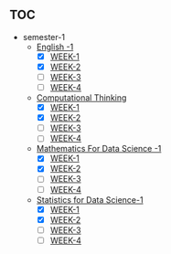 ## TOC
+ semester-1
	+ [English -1](english-1/)
		+ [x] [WEEK-1](english-1/notes.md#WEEK-1)
		+ [x] [WEEK-2](english-1/notes.md#WEEK-2)
		+ [ ] [WEEK-3](english-1/notes.md#WEEK-3)
		+ [ ] [WEEK-4](english-1/notes.md#WEEK-4)
	+ [Computational Thinking](computational-thinking/)
		+ [x] [WEEK-1](computational-thinking/notes.md#WEEK-1)
		+ [x] [WEEK-2](computational-thinking/notes.md#WEEK-2)
		+ [ ] [WEEK-3](computational-thinking/notes.md#WEEK-3)
		+ [ ] [WEEK-4](computational-thinking/notes.md#WEEK-4)
	+ [Mathematics For Data Science -1](math-1/)
		+ [x] [WEEK-1](math-1/notes.md#WEEK-1)
		+ [x] [WEEK-2](math-1/notes.md#WEEK-2)
		+ [ ] [WEEK-3](math-1//notes.md#WEEK-3)
		+ [ ] [WEEK-4](math-1/notes.md#WEEK-4)
	+ [Statistics for Data Science-1](stats-1/)
		+ [x] [WEEK-1](stats-1/notes.md#WEEK-1)
		+ [x] [WEEK-2](stats-1/notes.md#WEEK-2)
		+ [ ] [WEEK-3](stats-1//notes.md#WEEK-3)
		+ [ ] [WEEK-4](stats-1/notes.md#WEEK-4)
